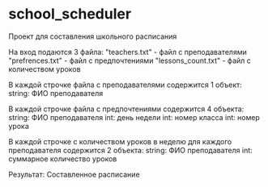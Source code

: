 # school_scheduler
Проект для составления школьного расписания 

На вход подаются 3 файла:
"teachers.txt" - файл с преподавателями
"prefrences.txt" - файл с предпочтениями
"lessons_count.txt" - файл с количеством уроков


В каждой строчке файла с преподавателями содержится 1 объект:
string: ФИО преподавателя

В каждой строчке файла с предпочтениями содержится 4 объекта:
string: ФИО преподавателя
int: день недели 
int: номер класса 
int: номер урока 

В каждой строчке с количеством уроков в неделю для каждого преподавателя содержится 2 объекта:
string: ФИО преподавателя
int: суммарное количество уроков

Результат:
Составленное расписание
